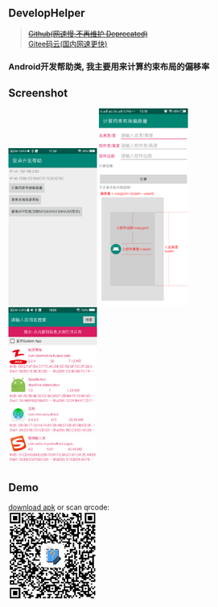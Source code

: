 ## DevelopHelper
> <a href="https://github.com/actor20170211030627/DevelopHelper"><s>Github(网速慢,不再维护 Deprecated)</s></a> <br/>
> <a href="https://gitee.com/actor20170211030627/DevelopHelper">Gitee码云(国内网速更快)</a>

### Android开发帮助类, 我主要用来计算约束布局的偏移率

## Screenshot
 <img src="captures/1main.png" width=35%></img>
 <img src="captures/2calculatebias.png" width=35%></img> <br/>
 <img src="captures/3appinfos.png" width=35%></img>
 
## Demo
 <a href="app/build/outputs/apk/debug/app-debug.apk">download apk</a> or scan qrcode: <br/>
 <img src="captures/qrcode.png" width=35%></img>
 